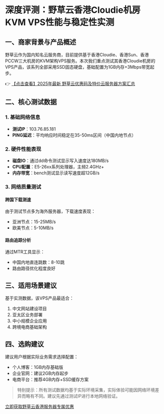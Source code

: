 # 深度评测：野草云香港Cloudie机房KVM VPS性能与稳定性实测

## 一、商家背景与产品概述
野草云作为国内知名云服务商，目前提供基于香港Cloudie、香港Sun、香港PCCW三大机房的KVM架构VPS服务。本次我们重点测试其香港Cloudie机房的VPS产品，该系列全部采用SSD固态硬盘，基础配置为1GB内存+3Mbps带宽起步。

👉 [【点击查看】2025年最新 野草云优惠码及特价云服务器方案汇总](https://bit.ly/yecaoyun)

## 二、核心测试数据
### 1. 基础网络信息
- **测试IP**：103.76.85.181
- **PING延迟**：平均响应时间稳定在35-50ms区间（中国内地节点）

### 2. 硬件性能表现
- **磁盘IO**：通过dd命令测试显示写入速度达180MB/s
- **CPU配置**：E5-26xx系列处理器，主频2.4GHz+
- **内存带宽**：bench测试显示读写速度超12GB/s

### 3. 网络质量测试
#### 跨国下载测速
由于测试节点多为海外服务器，下载速度表现：
- 亚洲节点：15-25MB/s
- 欧美节点：5-10MB/s

#### 路由追踪分析
通过MTR工具显示：
- 中国内地直连跳数：8-10跳
- 路由路径优化程度良好

## 三、适用场景建议
基于实测数据，该VPS产品最适合：
1. 中文网站建设项目
2. 亚太区业务部署
3. 中小规模企业应用
4. 跨境电商基础架构

## 四、选购建议
建议用户根据实际业务需求选择配置：
- 个人博客：1GB内存基础版
- 企业官网：建议2GB内存起步
- 电商平台：推荐4GB内存+SSD缓存方案

> 特别提示：所有测试数据均基于实际环境采集，实际体验可能因网络环境差异而略有不同。建议先通过测试IP进行本地网络验证。

[立即获取野草云香港服务器专属优惠](https://bit.ly/yecaoyun)